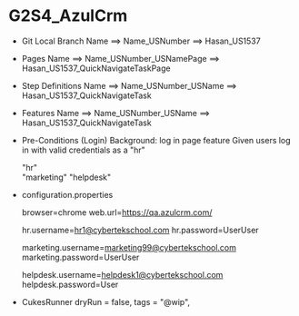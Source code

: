 # G2S4_AzulCrm

* Git Local Branch Name 
    ==> Name_USNumber
    ==> Hasan_US1537
  
* Pages Name 
    ==> Name_USNumber_USNamePage
    ==> Hasan_US1537_QuickNavigateTaskPage

* Step Definitions Name 
    ==> Name_USNumber_USName
    ==> Hasan_US1537_QuickNavigateTask
    
* Features Name 
    ==> Name_USNumber_USName
    ==> Hasan_US1537_QuickNavigateTask

* Pre-Conditions (Login)
    Background: log in page feature
    Given users log in with valid credentials as a "hr"  
    
    "hr"    
    "marketing"
    "helpdesk"

* configuration.properties

    browser=chrome
    web.url=https://qa.azulcrm.com/

    hr.username=hr1@cybertekschool.com
    hr.password=UserUser

    marketing.username=marketing99@cybertekschool.com
    marketing.password=UserUser

    helpdesk.username=helpdesk1@cybertekschool.com
    helpdesk.password=User


* CukesRunner
    dryRun = false,
    tags = "@wip",




